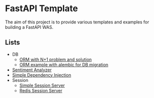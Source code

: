 # FastAPI Template

The aim of this project is to provide various templates and examples for building a FastAPI WAS.

## Lists

- DB
    - [ORM with N+1 problem and solution](./simple_orm_example/)
    - [ORM example with alembic for DB migration](./orm-example-with-alembic/)
- [Sentiment Analyzer](./sentiment_analyzer/)
- [Simple Dependency Injection](./simple_dependency_injection/)
- Session
    * [Simple Session Server](./simple_session_server/)
    * [Redis Session Server](./redis_session_server/)
